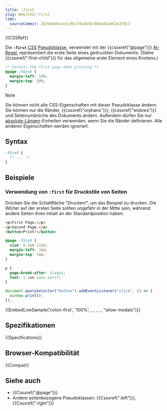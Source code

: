```yaml
---
title: :first
slug: Web/CSS/:first
l10n:
  sourceCommit: 2b3eb646cec5c9bc74e263b7880a52ad52e37913
---
```


{{CSSRef}}

Die **`:first`** [CSS](/de/docs/Web/CSS) [Pseudoklasse](/de/docs/Web/CSS/Pseudo-classes), verwendet mit der {{cssxref("@page")}} [At-Regel](/de/docs/Web/CSS/CSS_syntax/At-rule), repräsentiert die erste Seite eines gedruckten Dokuments. (Siehe {{cssxref(":first-child")}} für das allgemeine erste Element eines Knotens.)

```css
/* Selects the first page when printing */
@page :first {
  margin-left: 50%;
  margin-top: 50%;
}
```

> [!NOTE]
> Sie können nicht alle CSS-Eigenschaften mit dieser Pseudoklasse ändern. Sie können nur die Ränder, {{cssxref("orphans")}}, {{cssxref("widows")}} und Seitenumbrüche des Dokuments ändern. Außerdem dürfen Sie nur [absolute-Längen](/de/docs/Web/CSS/length#absolute_length_units)-Einheiten verwenden, wenn Sie die Ränder definieren. Alle anderen Eigenschaften werden ignoriert.

## Syntax

```css
:first {
  /* ... */
}
```

## Beispiele

### Verwendung von `:first` für Druckstile von Seiten

Drücken Sie die Schaltfläche "Drucken!", um das Beispiel zu drucken. Die Wörter auf der ersten Seite sollten ungefähr in der Mitte sein, während andere Seiten ihren Inhalt an der Standardposition haben:

```html live-sample___colon-first
<p>First Page.</p>
<p>Second Page.</p>
<button>Print!</button>
```

```css live-sample___colon-first
@page :first {
  size: 8.5in 11in;
  margin-left: 3in;
  margin-top: 5in;
}

p {
  page-break-after: always;
  font: 1.2em sans-serif;
}
```

```js live-sample___colon-first
document.querySelector("button").addEventListener("click", () => {
  window.print();
});
```

{{EmbedLiveSample('colon-first', '100%', , , , , , "allow-modals")}}

## Spezifikationen

{{Specifications}}

## Browser-Kompatibilität

{{Compat}}

## Siehe auch

- {{Cssxref("@page")}}
- Andere seitenbezogene Pseudoklassen: {{Cssxref(":left")}}, {{Cssxref(":right")}}
